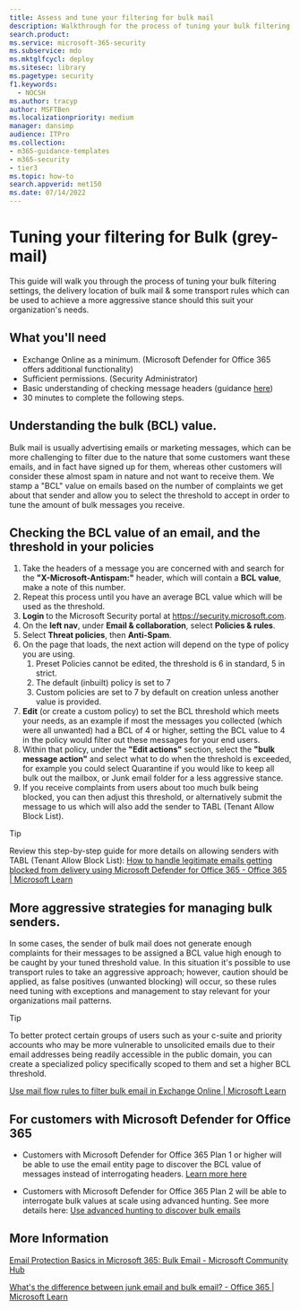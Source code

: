 ```yaml
---
title: Assess and tune your filtering for bulk mail
description: Walkthrough for the process of tuning your bulk filtering settings within Exchange Online and Microsoft Defender for Office 365
search.product:
ms.service: microsoft-365-security
ms.subservice: mdo
ms.mktglfcycl: deploy
ms.sitesec: library
ms.pagetype: security
f1.keywords:
  - NOCSH
ms.author: tracyp
author: MSFTBen
ms.localizationpriority: medium
manager: dansimp
audience: ITPro
ms.collection: 
- m365-guidance-templates
- m365-security
- tier3
ms.topic: how-to
search.appverid: met150
ms.date: 07/14/2022
---
```


# Tuning your filtering for Bulk (grey-mail)


This guide will walk you through the process of tuning your bulk filtering settings, the delivery location of bulk mail & some transport rules which can be used to achieve a more aggressive stance should this suit your organization's needs.

## What you'll need

- Exchange Online as a minimum. (Microsoft Defender for Office 365 offers additional functionality)
- Sufficient permissions. (Security Administrator)
- Basic understanding of checking message headers (guidance [here](https://support.microsoft.com/office/view-internet-message-headers-in-outlook-cd039382-dc6e-4264-ac74-c048563d212c))
- 30 minutes to complete the following steps.


## Understanding the bulk (BCL) value.

Bulk mail is usually advertising emails or marketing messages, which can be more challenging to filter due to the nature that some customers want these emails, and in fact have signed up for them, whereas other customers will consider these almost spam in nature and not want to receive them. We stamp a "BCL" value on emails based on the number of complaints we get about that sender and allow you to select the threshold to accept in order to tune the amount of bulk messages you receive.

## Checking the BCL value of an email, and the threshold in your policies

1. Take the headers of a message you are concerned with and search for the **"X-Microsoft-Antispam:"** header, which will contain a **BCL value**, make a note of this number.
1. Repeat this process until you have an average BCL value which will be used as the threshold.
1. **Login** to the Microsoft Security portal at https://security.microsoft.com.
1. On the **left nav**, under **Email & collaboration**, select **Policies & rules**.
1. Select **Threat policies**, then **Anti-Spam**.
1. On the page that loads, the next action will depend on the type of policy you are using.
   1. Preset Policies cannot be edited, the threshold is 6 in standard, 5 in strict.
   1. The default (inbuilt) policy is set to 7
   1. Custom policies are set to 7 by default on creation unless another value is provided.
1. **Edit** (or create a custom policy) to set the BCL threshold which meets your needs, as an example if most the messages you collected (which were all unwanted) had a BCL of 4 or higher, setting the BCL value to 4 in the policy would filter out these messages for your end users.
1. Within that policy, under the **"Edit actions"** section, select the **"bulk message action"** and select what to do when the threshold is exceeded, for example you could select Quarantine if you would like to keep all bulk out the mailbox, or Junk email folder for a less aggressive stance.
1. If you receive complaints from users about too much bulk being blocked, you can then adjust this threshold, or alternatively submit the message to us which will also add the sender to TABL (Tenant Allow Block List).

> [!TIP]
> Review this step-by-step guide for more details on allowing senders with TABL (Tenant Allow Block List): [How to handle legitimate emails getting blocked from delivery using Microsoft Defender for Office 365 - Office 365 | Microsoft Learn
](https://learn.microsoft.com/microsoft-365/security/office-365-security/step-by-step-guides/how-to-handle-false-positives-in-microsoft-defender-for-office-365)

## More aggressive strategies for managing bulk senders.

In some cases, the sender of bulk mail does not generate enough complaints for their messages to be assigned a BCL value high enough to be caught by your tuned threshold value. In this situation it's possible to use transport rules to take an aggressive approach; however, caution should be applied, as false positives (unwanted blocking) will occur, so these rules need tuning with exceptions and management to stay relevant for your organizations mail patterns.
> [!TIP]
>To better protect certain groups of users such as your c-suite and priority accounts who may be more vulnerable to unsolicited emails due to their email addresses being readily accessible in the public domain, you can create a specialized policy specifically scoped to them and set a higher BCL threshold.

[Use mail flow rules to filter bulk email in Exchange Online | Microsoft Learn](https://learn.microsoft.com/exchange/security-and-compliance/mail-flow-rules/use-rules-to-filter-bulk-mail)

## For customers with Microsoft Defender for Office 365

- Customers with Microsoft Defender for Office 365 Plan 1 or higher will be able to use the email entity page to discover the BCL value of messages instead of interrogating headers. [Learn more here](https://techcommunity.microsoft.com/t5/microsoft-defender-for-office/introducing-the-email-entity-page-in-microsoft-defender-for/ba-p/2275420)

- Customers with Microsoft Defender for Office 365 Plan 2 will be able to interrogate bulk values at scale using advanced hunting. See more details here: [Use advanced hunting to discover bulk emails](https://learn.microsoft.com/microsoft-365/security/office-365-security/anti-spam-spam-vs-bulk-about#how-to-tune-bulk-email)

## More Information

[Email Protection Basics in Microsoft 365: Bulk Email - Microsoft Community Hub](https://techcommunity.microsoft.com/t5/microsoft-defender-for-office/email-protection-basics-in-microsoft-365-bulk-email/ba-p/3445337)

[What's the difference between junk email and bulk email? - Office 365 | Microsoft Learn](https://learn.microsoft.com/microsoft-365/security/office-365-security/anti-spam-spam-vs-bulk-about)
